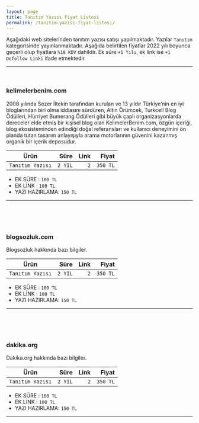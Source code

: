 ```yaml
---
layout: page
title: Tanıtım Yazısı Fiyat Listesi
permalink: /tanitim-yazisi-fiyat-listesi/
---
```


Aşağıdaki web sitelerinden tanıtım yazısı satışı yapılmaktadır. Yazılar `Tanıtım` kategorisinde yayınlanmaktadır. Aşağıda belirtilen fiyatlar 2022 yılı boyunca geçerli olup fiyatlara `%18 KDV` dahildir. Ek süre `+1 Yılı`, ek link ise `+1 Dofollow Linki` ifade etmektedir.

---

<br>

### kelimelerbenim.com

2008 yılında Sezer İltekin tarafından kurulan ve 13 yıldır Türkiye’nin en iyi bloglarından biri olma iddiasını sürdüren, Altın Örümcek, Turkcell Blog Ödülleri, Hürriyet Bumerang Ödülleri gibi büyük çaplı organizasyonlarda dereceler elde etmiş bir kişisel blog olan KelimelerBenim.com, özgün içeriği, blog ekosisteminden edindiği doğal referansları ve kullanıcı deneyimini ön planda tutan tasarım anlayışıyla arama motorlarının güvenini kazanmış organik bir içerik deposudur.

| Ürün                 	|   Süre  	| Link 	|    Fiyat 	|
|----------------------	| -----:	| ---:	|-----:     |
| `Tanıtım Yazısı` 	| `2 YIL` 	|  `2` 	| `350 TL` 	|

- EK SÜRE :     `100 TL `
- EK LİNK :     `100 TL`
- YAZI HAZIRLAMA: `150 TL`

---

<br>
<br>
<br>

### blogsozluk.com

Blogsozluk hakkında bazı bilgiler.

| Ürün                 	|   Süre  	| Link 	|    Fiyat 	|
|----------------------	| -----:	| ---:	|-----:     |
| `Tanıtım Yazısı` 	| `2 YIL` 	|  `2` 	| `350 TL` 	|

- EK SÜRE :     `100 TL `
- EK LİNK :     `100 TL`
- YAZI HAZIRLAMA: `150 TL`

---

<br>
<br>
<br>

### dakika.org

Dakika.org hakkında bazı bilgiler.

| Ürün                 	|   Süre  	| Link 	|    Fiyat 	|
|----------------------	| -----:	| ---:	|-----:     |
| `Tanıtım Yazısı` 	| `2 YIL` 	|  `2` 	| `350 TL` 	|

- EK SÜRE :     `100 TL `
- EK LİNK :     `100 TL`
- YAZI HAZIRLAMA: `150 TL`

---


